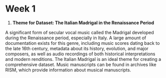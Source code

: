 # Week 1
1. **Theme for Dataset: The Italian Madrigal in the Renaissance Period**

A significant form of secular vocal music called the Madrigal developed during the Renaissance period, especially in Italy. A large amount of documentation exists for this genre, including music scores dating back to the late 16th century, metadata about its history, evolution, and major composers, as well as audio recordings of both historical interpretations and modern renditions. The Italian Madrigal is an ideal theme for creating a comprehensive dataset.  Music manuscripts can be found in archives like RISM, which provide information about musical manuscripts.

